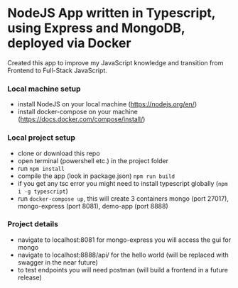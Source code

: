 # NodeJS App written in Typescript, using Express and MongoDB, deployed via Docker

Created this app to improve my JavaScript knowledge and transition from Frontend to Full-Stack JavaScript. 

### Local machine setup
- install NodeJS on your local machine (https://nodejs.org/en/)
- install docker-compose on your machine (https://docs.docker.com/compose/install/)

### Local project setup
- clone or download this repo
- open terminal (powershell etc.) in the project folder
- run `npm install`
- compile the app (look in package.json) `npm run build`
- if you get any tsc error you might need to install typescript globally (`npm i -g typescript`)
- run `docker-compose up`, this will create 3 containers mongo (port 27017), mongo-express (port 8081), demo-app (port 8888)

### Project details
- navigate to localhost:8081 for mongo-express you will access the gui for mongo
- navigate to localhost:8888/api/ for the hello world (will be replaced with swagger in the near future)
- to test endpoints you will need postman (will build a frontend in a future release)


